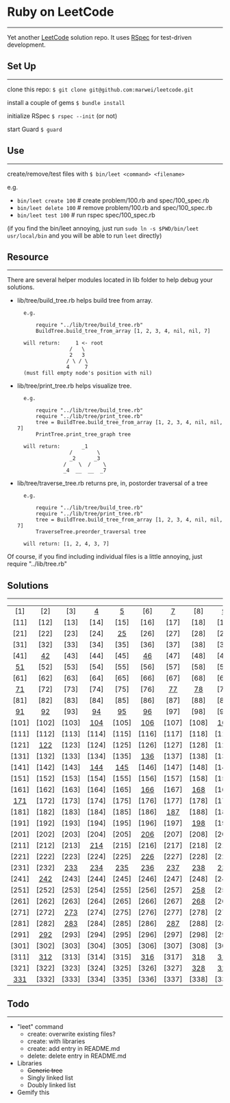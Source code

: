 # Ruby on LeetCode
---
Yet another [LeetCode](https://leetcode.com) solution repo. It uses [RSpec](http://rspec.info/) for test-driven development.


## Set Up
---
clone this repo: `$ git clone git@github.com:marwei/leetcode.git`

install a couple of gems `$ bundle install`

initialize RSpec `$ rspec --init` (or not)

start Guard `$ guard`

## Use
---
create/remove/test files with `$ bin/leet <command> <filename>`

e.g.

* `bin/leet create 100`  # create problem/100.rb and spec/100_spec.rb
* `bin/leet delete 100`  # remove problem/100.rb and spec/100_spec.rb
* `bin/leet test 100`  # run rspec spec/100_spec.rb

(if you find the bin/leet annoying, just run `sudo ln -s $PWD/bin/leet usr/local/bin` and you will be able to run `leet` directly)

## Resource
---
There are several helper modules located in lib folder to help debug your solutions. 

* lib/tree/build_tree.rb helps build tree from array.
	
		e.g. 

			require "../lib/tree/build_tree.rb"
			BuildTree.build_tree_from_array [1, 2, 3, 4, nil, nil, 7] 
	
		will return:	 1 <- root
			           /   \
			           2   3
			          / \ / \
			          4     7
		(must fill empty node's position with nil)
	
* lib/tree/print_tree.rb helps visualize tree.
	
		e.g.
		
			require "../lib/tree/build_tree.rb"
			require "../lib/tree/print_tree.rb"
			tree = BuildTree.build_tree_from_array [1, 2, 3, 4, nil, nil, 7]
			PrintTree.print_tree_graph tree
	
		will return:	   _1
					   /        \      
					   _2      _3      
					 /    \  /    \  
					 _4  __  __  _7  
 
* lib/tree/traverse_tree.rb returns pre, in, postorder traversal of a tree

		e.g.
		
			require "../lib/tree/build_tree.rb"
			require "../lib/tree/print_tree.rb"
			tree = BuildTree.build_tree_from_array [1, 2, 3, 4, nil, nil, 7]
			TraverseTree.preorder_traversal tree
		
		will return: [1, 2, 4, 3, 7] 
		
Of course, if you find including individual files is a little annoying, just require "../lib/tree.rb"
## Solutions
---
|     |     |     |     |     |     |     |     |     |     |
|:---:|:---:|:---:|:---:|:---:|:---:|:---:|:---:|:---:|:---:|
|[1]|[2]|[3]|[4]|[5]|[6]|[7]|[8]|[9]|[10]|
|[11]|[12]|[13]|[14]|[15]|[16]|[17]|[18]|[19]|[20]|
|[21]|[22]|[23]|[24]|[25]|[26]|[27]|[28]|[29]|[30]|
|[31]|[32]|[33]|[34]|[35]|[36]|[37]|[38]|[39]|[40]|
|[41]|[42]|[43]|[44]|[45]|[46]|[47]|[48]|[49]|[50]|
|[51]|[52]|[53]|[54]|[55]|[56]|[57]|[58]|[59]|[60]|
|[61]|[62]|[63]|[64]|[65]|[66]|[67]|[68]|[69]|[70]|
|[71]|[72]|[73]|[74]|[75]|[76]|[77]|[78]|[79]|[80]|
|[81]|[82]|[83]|[84]|[85]|[86]|[87]|[88]|[89]|[90]|
|[91]|[92]|[93]|[94]|[95]|[96]|[97]|[98]|[99]|[100]|
|[101]|[102]|[103]|[104]|[105]|[106]|[107]|[108]|[109]|[110]|
|[111]|[112]|[113]|[114]|[115]|[116]|[117]|[118]|[119]|[120]|
|[121]|[122]|[123]|[124]|[125]|[126]|[127]|[128]|[129]|[130]|
|[131]|[132]|[133]|[134]|[135]|[136]|[137]|[138]|[139]|[140]|
|[141]|[142]|[143]|[144]|[145]|[146]|[147]|[148]|[149]|[150]|
|[151]|[152]|[153]|[154]|[155]|[156]|[157]|[158]|[159]|[160]|
|[161]|[162]|[163]|[164]|[165]|[166]|[167]|[168]|[169]|[170]|
|[171]|[172]|[173]|[174]|[175]|[176]|[177]|[178]|[179]|[180]|
|[181]|[182]|[183]|[184]|[185]|[186]|[187]|[188]|[189]|[190]|
|[191]|[192]|[193]|[194]|[195]|[196]|[197]|[198]|[199]|[200]|
|[201]|[202]|[203]|[204]|[205]|[206]|[207]|[208]|[209]|[210]|
|[211]|[212]|[213]|[214]|[215]|[216]|[217]|[218]|[219]|[220]|
|[221]|[222]|[223]|[224]|[225]|[226]|[227]|[228]|[229]|[230]|
|[231]|[232]|[233]|[234]|[235]|[236]|[237]|[238]|[239]|[240]|
|[241]|[242]|[243]|[244]|[245]|[246]|[247]|[248]|[249]|[250]|
|[251]|[252]|[253]|[254]|[255]|[256]|[257]|[258]|[259]|[260]|
|[261]|[262]|[263]|[264]|[265]|[266]|[267]|[268]|[269]|[270]|
|[271]|[272]|[273]|[274]|[275]|[276]|[277]|[278]|[279]|[280]|
|[281]|[282]|[283]|[284]|[285]|[286]|[287]|[288]|[289]|[290]|
|[291]|[292]|[293]|[294]|[295]|[296]|[297]|[298]|[299]|[300]|
|[301]|[302]|[303]|[304]|[305]|[306]|[307]|[308]|[309]|[310]|
|[311]|[312]|[313]|[314]|[315]|[316]|[317]|[318]|[319]|[320]|
|[321]|[322]|[323]|[324]|[325]|[326]|[327]|[328]|[329]|[330]|
|[331]|[332]|[333]|[334]|[335]|[336]|[337]|[338]|[339]|[340]|

## Todo
---
* "leet" command
  * create: overwrite existing files?
  * create: with libraries
  * create: add entry in README.md
  * delete: delete entry in README.md
* Libraries
  * ~~Generic tree~~
  * Singly linked list
  * Doubly linked list
* Gemify this


[100]: https://github.com/marwei/leetcode/blob/master/problem/100.rb
[104]: https://github.com/marwei/leetcode/blob/master/problem/104.rb
[106]: https://github.com/marwei/leetcode/blob/master/problem/106.rb
[109]: https://github.com/marwei/leetcode/blob/master/problem/109.rb
[110]: https://github.com/marwei/leetcode/blob/master/problem/110.rb
[122]: https://github.com/marwei/leetcode/blob/master/problem/122.rb
[136]: https://github.com/marwei/leetcode/blob/master/problem/136.rb
[144]: https://github.com/marwei/leetcode/blob/master/problem/144.rb
[145]: https://github.com/marwei/leetcode/blob/master/problem/145.rb
[166]: https://github.com/marwei/leetcode/blob/master/problem/166.rb
[171]: https://github.com/marwei/leetcode/blob/master/problem/171.rb
[198]: https://github.com/marwei/leetcode/blob/master/problem/198.rb
[226]: https://github.com/marwei/leetcode/blob/master/problem/226.rb
[235]: https://github.com/marwei/leetcode/blob/master/problem/235.rb
[236]: https://github.com/marwei/leetcode/blob/master/problem/236.rb
[237]: https://github.com/marwei/leetcode/blob/master/problem/237.rb
[238]: https://github.com/marwei/leetcode/blob/master/problem/238.rb
[242]: https://github.com/marwei/leetcode/blob/master/problem/242.rb
[258]: https://github.com/marwei/leetcode/blob/master/problem/258.rb
[260]: https://github.com/marwei/leetcode/blob/master/problem/260.rb
[268]: https://github.com/marwei/leetcode/blob/master/problem/268.rb
[283]: https://github.com/marwei/leetcode/blob/master/problem/283.rb
[292]: https://github.com/marwei/leetcode/blob/master/problem/292.rb
[318]: https://github.com/marwei/leetcode/blob/master/problem/318.rb
[319]: https://github.com/marwei/leetcode/blob/master/problem/319.rb
[328]: https://github.com/marwei/leetcode/blob/master/problem/328.rb
[329]: https://github.com/marwei/leetcode/blob/master/problem/329.rb
[78]: https://github.com/marwei/leetcode/blob/master/problem/78.rb
[90]: https://github.com/marwei/leetcode/blob/master/problem/90.rb
[94]: https://github.com/marwei/leetcode/blob/master/problem/94.rb
[95]: https://github.com/marwei/leetcode/blob/master/problem/95.rb
[96]: https://github.com/marwei/leetcode/blob/master/problem/96.rb
[51]: https://github.com/marwei/leetcode/blob/master/problem/51.rb
[310]: https://github.com/marwei/leetcode/blob/master/problem/310.rb
[214]: https://github.com/marwei/leetcode/blob/master/problem/214.rb
[4]: https://github.com/marwei/leetcode/blob/master/problem/4.rb
[46]: https://github.com/marwei/leetcode/blob/master/problem/46.rb
[77]: https://github.com/marwei/leetcode/blob/master/problem/77.rb
[316]: https://github.com/marwei/leetcode/blob/master/problem/316.rb
[130]: https://github.com/marwei/leetcode/blob/master/problem/130.rb
[91]: https://github.com/marwei/leetcode/blob/master/problem/91.rb
[273]: https://github.com/marwei/leetcode/blob/master/problem/273.rb
[287]: https://github.com/marwei/leetcode/blob/master/problem/287.rb
[187]: https://github.com/marwei/leetcode/blob/master/problem/187.rb
[312]: https://github.com/marwei/leetcode/blob/master/problem/312.rb
[42]: https://github.com/marwei/leetcode/blob/master/problem/42.rb
[239]: https://github.com/marwei/leetcode/blob/master/problem/239.rb
[206]: https://github.com/marwei/leetcode/blob/master/problem/206.rb
[25]: https://github.com/marwei/leetcode/blob/master/problem/25.rb
[233]: https://github.com/marwei/leetcode/blob/master/problem/233.rb
[92]: https://github.com/marwei/leetcode/blob/master/problem/92.rb
[234]: https://github.com/marwei/leetcode/blob/master/problem/234.rb
[9]: https://github.com/marwei/leetcode/blob/master/problem/9.rb
[168]: https://github.com/marwei/leetcode/blob/master/problem/168.rb
[331]: https://github.com/marwei/leetcode/blob/master/problem/331.rb
[71]: https://github.com/marwei/leetcode/blob/master/problem/71.rb
[5]: https://github.com/marwei/leetcode/blob/master/problem/5.rb
[7]: https://github.com/marwei/leetcode/blob/master/problem/7.rb
